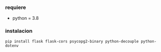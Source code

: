 ### requiere
- python = 3.8

### instalacion
```pip install flask flask-cors psycopg2-binary python-decouple python-dotenv```